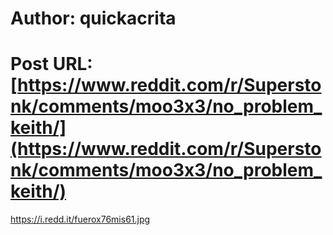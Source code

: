 # Author: quickacrita
# Post URL: [https://www.reddit.com/r/Superstonk/comments/moo3x3/no_problem_keith/](https://www.reddit.com/r/Superstonk/comments/moo3x3/no_problem_keith/)


https://i.redd.it/fuerox76mis61.jpg